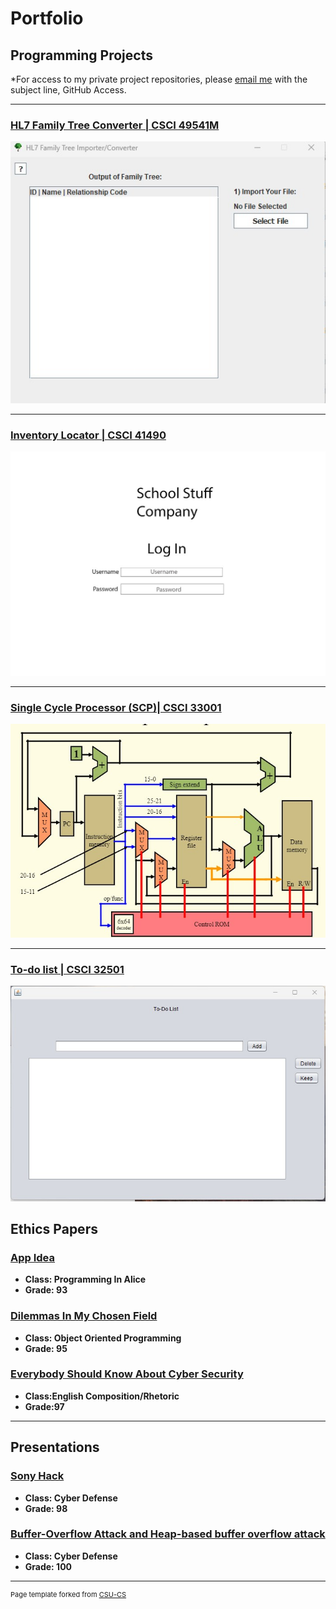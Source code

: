 Portfolio
=========

Programming Projects
--------------------

*For access to my private project repositories, please [email me](mailto:Echack@csustudent.net?subject=GitHub%20Access) with the subject line, GitHub Access.

---
### [HL7 Family Tree Converter | CSCI 49541M](project1.md)

![Project 1 Thumbnail Name](images/familytree1.jpg)

---
### [Inventory Locator | CSCI 41490](project2.md)

![Project 2 Thumbnail Name](images/inventory1.jpg)

---
### [Single Cycle Processor (SCP)| CSCI 33001](project3.md)

![Project 3 Thumbnail Name](images/SCP_Datapath.JPG)

---
### [To-do list | CSCI 32501](project4.md)

![Project 4 Thumbnail Name](images/to_do_list1.jpg)

Ethics Papers
-------------

### [App Idea](pdf/Ethics_Paper_1.pdf)

-   **Class: Programming In Alice**  
-   **Grade: 93**

### [Dilemmas In My Chosen Field](pdf/Object_Oriented_Ethics_Paper_2.pdf)

-   **Class: Object Oriented Programming** 
-   **Grade: 95**

### [Everybody Should Know About Cyber Security](pdf/Paper_2.pdf)

-   **Class:English Composition/Rhetoric** 
-   **Grade:97**


---

Presentations
-------------

### [Sony Hack](pdf/Sony_hack.pdf)

- **Class: Cyber Defense** 
- **Grade: 98**


### [Buffer-Overflow Attack and Heap-based buffer overflow attack](pdf/Buffer-Overflow_Attack_and_Heap-based_buffer_overflow_attack.pdf)

- **Class: Cyber Defense** 
- **Grade: 100**

---

<p style="font-size:11px">Page template forked from <a href="https://github.com/csu-cs/csci-portfolio">CSU-CS</a></p>
<!-- Remove above link if you don't want to attributive -->
